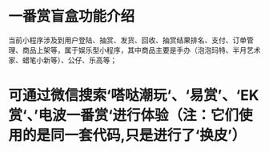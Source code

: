 # 一番赏盲盒功能介绍

当前小程序涉及到用户登陆、抽赏、发货、回收、抽赏结果排名、支付、订单管理、商品上架等，属于娱乐型小程序，其中商品主要是手办（泡泡玛特、半月艺术家、蜡笔小新等）、公仔、乐高等；

# 可通过微信搜索‘嗒哒潮玩‘、‘易赏’、‘EK赏‘、’电波一番赏‘进行体验（注：它们使用的是同一套代码,只是进行了‘换皮’）



